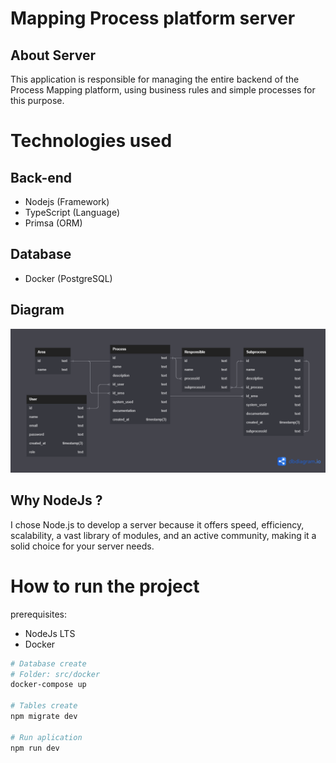 # Mapping Process platform server

## About Server

This application is responsible for managing the entire backend of the Process Mapping platform, using business rules and simple processes for this purpose.

# Technologies used
## Back-end
- Nodejs (Framework)
- TypeScript (Language)
- Primsa (ORM)

## Database
- Docker (PostgreSQL)

## Diagram
<img src="https://github.com/christophersousa/Mapping-Process/blob/main/server/asserts/Mapping-process-diagram.png" width="800"/>


## Why NodeJs ?

I chose Node.js to develop a server because it offers speed, efficiency, scalability, a vast library of modules, and an active community, making it a solid choice for your server needs.


# How to run the project

prerequisites: 
- NodeJs LTS
- Docker

```bash
# Database create
# Folder: src/docker
docker-compose up

# Tables create
npm migrate dev

# Run aplication
npm run dev

```
